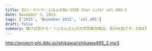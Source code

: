 ```yaml
---
title: 石川・ホンマ・ぶるんのBe-SIDE Your Life! vol.495-2
date: November 3, 2015
tags: ['2015', 'November 2015', 'vol.495']
draft: false
summary: 聴けば受かる！？ぶるんさんの大学受験攻略法。昔のお話です。ISHII
---
```


http://project-phi.ddo.jp/ishikawa/ishikawa495_2.mp3